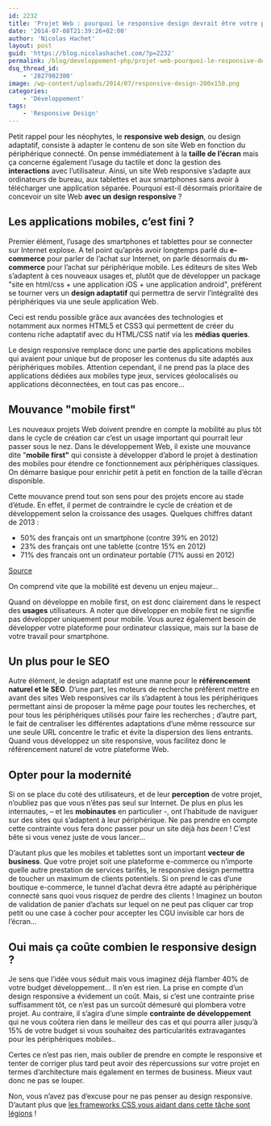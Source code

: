 ```yaml
---
id: 2232
title: 'Projet Web : pourquoi le responsive design devrait être votre priorité ?'
date: '2014-07-08T21:39:26+02:00'
author: 'Nicolas Hachet'
layout: post
guid: 'https://blog.nicolashachet.com/?p=2232'
permalink: /blog/developpement-php/projet-web-pourquoi-le-responsive-design-devrait-etre-votre-priorite/
dsq_thread_id:
    - '2827902300'
image: /wp-content/uploads/2014/07/responsive-design-200x150.png
categories:
    - 'Développement'
tags:
    - 'Responsive Design'
---
```


Petit rappel pour les néophytes, le **responsive web design**, ou design adaptatif, consiste à adapter le contenu de son site Web en fonction du périphérique connecté. On pense immédiatement à la **taille de l’écran** mais ça concerne également l’usage du tactile et donc la gestion des **interactions** avec l’utilisateur. Ainsi, un site Web responsive s’adapte aux ordinateurs de bureau, aux tablettes et aux smartphones sans avoir à télécharger une application séparée. Pourquoi est-il désormais prioritaire de concevoir un site Web **avec un design responsive** ?

## Les applications mobiles, c’est fini ?

Premier élément, l’usage des smartphones et tablettes pour se connecter sur Internet explose. A tel point qu’après avoir longtemps parlé du **e-commerce** pour parler de l’achat sur Internet, on parle désormais du **m-commerce** pour l’achat sur périphérique mobile. Les éditeurs de sites Web s’adaptent à ces nouveaux usages et, plutôt que de développer un package "site en html/css + une application iOS + une application android", préfèrent se tourner vers un **design adaptatif** qui permettra de servir l’intégralité des périphériques via une seule application Web.

Ceci est rendu possible grâce aux avancées des technologies et notamment aux normes HTML5 et CSS3 qui permettent de créer du contenu riche adaptatif avec du HTML/CSS natif via les **médias queries**.

Le design responsive remplace donc une partie des applications mobiles qui avaient pour unique but de proposer les contenus du site adaptés aux périphériques mobiles. Attention cependant, il ne prend pas la place des applications dédiées aux mobiles type jeux, services géolocalisés ou applications déconnectées, en tout cas pas encore…

## Mouvance "mobile first"

Les nouveaux projets Web doivent prendre en compte la mobilité au plus tôt dans le cycle de création car c’est un usage important qui pourrait leur passer sous le nez. Dans le développement Web, il existe une mouvance dite "**mobile first"** qui consiste à développer d’abord le projet à destination des mobiles pour étendre ce fonctionnement aux périphériques classiques. On démarre basique pour enrichir petit à petit en fonction de la taille d’écran disponible.

Cette mouvance prend tout son sens pour des projets encore au stade d’étude. En effet, il permet de contraindre le cycle de création et de développement selon la croissance des usages. Quelques chiffres datant de 2013 :

- 50% des français ont un smartphone (contre 39% en 2012)
- 23% des français ont une tablette (contre 15% en 2012)
- 71% des francais ont un ordinateur portable (71% aussi en 2012)

[Source](https://meta-media.fr/2013/10/07/france-usages-mobiles-2013-la-moitie-des-francais-ont-un-smart-phone.html)

On comprend vite que la mobilité est devenu un enjeu majeur…

Quand on développe en mobile first, on est donc clairement dans le respect des **usages** utilisateurs. A noter que développer en mobile first ne signifie pas développer uniquement pour mobile. Vous aurez également besoin de développer votre plateforme pour ordinateur classique, mais sur la base de votre travail pour smartphone.

## Un plus pour le SEO

Autre élément, le design adaptatif est une manne pour le **référencement naturel et le SEO**. D’une part, les moteurs de recherche préfèrent mettre en avant des sites Web responsives car ils s’adaptent à tous les périphériques permettant ainsi de proposer la même page pour toutes les recherches, et pour tous les périphériques utilisés pour faire les recherches ; d’autre part, le fait de centraliser les différentes adaptations d’une même ressource sur une seule URL concentre le trafic et évite la dispersion des liens entrants. Quand vous développez un site responsive, vous facilitez donc le référencement naturel de votre plateforme Web.

## Opter pour la modernité

Si on se place du coté des utilisateurs, et de leur **perception** de votre projet, n’oubliez pas que vous n’êtes pas seul sur Internet. De plus en plus les internautes, – et les **mobinautes** en particulier -, ont l’habitude de naviguer sur des sites qui s’adaptent à leur périphérique. Ne pas prendre en compte cette contrainte vous fera donc passer pour un site déjà *has been* ! C’est bête si vous venez juste de vous lancer…

D’autant plus que les mobiles et tablettes sont un important **vecteur de business**. Que votre projet soit une plateforme e-commerce ou n’importe quelle autre prestation de services tarifés, le responsive design permettra de toucher un maximum de clients potentiels. Si on prend le cas d’une boutique e-commerce, le tunnel d’achat devra être adapté au périphérique connecté sans quoi vous risquez de perdre des clients ! Imaginez un bouton de validation de panier d’achats sur lequel on ne peut pas cliquer car trop petit ou une case à cocher pour accepter les CGU invisible car hors de l’écran…

## Oui mais ça coûte combien le responsive design ?

Je sens que l’idée vous séduit mais vous imaginez déjà flamber 40% de votre budget développement… Il n’en est rien. La prise en compte d’un design responsive a évidement un coût. Mais, si c’est une contrainte prise suffisamment tôt, ce n’est pas un surcoût démesuré qui plombera votre projet. Au contraire, il s’agira d’une simple **contrainte de développement** qui ne vous coûtera rien dans le meilleur des cas et qui pourra aller jusqu’à 15% de votre budget si vous souhaitez des particularités extravagantes pour les périphériques mobiles..

Certes ce n’est pas rien, mais oublier de prendre en compte le responsive et tenter de corriger plus tard peut avoir des répercussions sur votre projet en termes d’architecture mais également en termes de business. Mieux vaut donc ne pas se louper.

Non, vous n’avez pas d’excuse pour ne pas penser au design responsive. D’autant plus que [les frameworks CSS vous aidant dans cette tâche sont légions](https://blog.nicolashachet.com/ergonomie-design/les-frameworks-css-responsive-design/ "Les frameworks CSS responsive design") !
